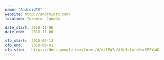 ```yaml
---
name: "AndroidTO"
website: http://androidto.com/
location: Toronto, Canada

date_start: 2018-11-06
date_end:   2018-11-06

cfp_start:  2018-07-13
cfp_end:    2018-09-01
cfp_site:   https://docs.google.com/forms/d/e/1FAIpQLSc3cfxlsKucSFSYpOXD0KxufP0cZNMItwuDGy0O4w7T5tbYoQ/viewform
---
```

